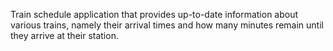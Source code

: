 Train schedule application that provides up-to-date information about various trains, namely their arrival times and how many minutes remain until they arrive at their station.